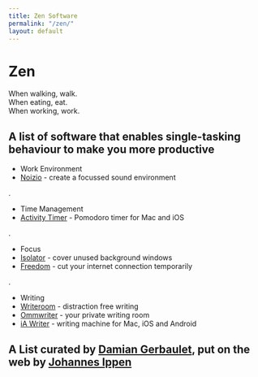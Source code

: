 ```yaml
---
title: Zen Software
permalink: "/zen/"
layout: default
---
```


# Zen

When walking, walk.<br>
When eating, eat.<br>
When working, work.

## A list of software that enables single-tasking behaviour to make you more productive


- Work Environment
- [Noizio](http://noiz.io/) - create a focussed sound environment

. 

- Time Management
- [Activity Timer](http://activitytimer.unbelievableproductivity.com/) - Pomodoro timer for Mac and iOS

.

- Focus
- [Isolator](http://willmore.eu/software/isolator/) - cover unused background windows
- [Freedom](https://freedom.to/) - cut your internet connection temporarily

.

- Writing
- [Writeroom](http://www.hogbaysoftware.com/products/writeroom) - distraction free writing
- [Ommwriter](http://www.ommwriter.com/) - your private writing room
- [iA Writer](https://ia.net/writer/mac/) - writing machine for Mac, iOS and Android

## A List curated by [Damian Gerbaulet](http://www.degerbaulet.com/), put on the web by [Johannes Ippen](http://johannesippen.com)

<style>
	.page-content {
		background: #234;
		background: radial-gradient(circle at center 120px, #284766 0%,#223344 50%);
		color: #fff;
	}
	.wrapper {
		max-width: 640px;
		margin: 0 auto;
		padding: 60px 0;
	}
	.wrapper h2 {
		clear: left;
		padding: 44px 22px
	}
	.wrapper p {
		text-align: center;
	}
	.wrapper a {
		color: yellow;
		text-decoration: none;
		border-bottom: 1px solid lightyellow;
	}
	.wrapper a:hover {
		background: lightyellow;
		color: #000;
	}
	.wrapper ul {
		width: 50%;
		list-style: none;
		margin: 0 0 44px;
		padding: 0;
		float: left;
	}
	@media (max-width: 640px) {
		.wrapper ul {
			width: 320px;
			margin-left: auto;
			margin-right: auto;
			float: none;
			text-align: left;
		}		
	}
	.wrapper ul + p {
		display: none;
	}
	.wrapper li {
		margin: 0 0 10px;
		padding: 0;
	}
	.wrapper li:first-child {
		text-align: center;
	}
	.wrapper li,
	.wrapper h2,
	.wrapper p {
		transition: opacity .3s ease-in-out;
	}
	.wrapper:hover li,
	.wrapper:hover h2,
	.wrapper:hover p {
		opacity: .1;
	}
	.wrapper ul:hover li {
		opacity: .2;
	}
	.wrapper ul li:hover {
		opacity: 1;
	}
	.signup {
		display: none;
	}
</style>